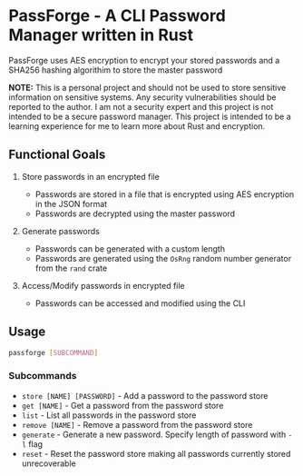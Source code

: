 # PassForge - A CLI Password Manager written in Rust

PassForge uses AES encryption to encrypt your stored passwords and a SHA256 hashing algorithim to store the master password

**NOTE:** This is a personal project and should not be used to store sensitive information on sensitive systems. Any security vulnerabilities should be reported to the author. I am not a security expert and this project is not intended to be a secure password manager. This project is intended to be a learning experience for me to learn more about Rust and encryption.

## Functional Goals

1. Store passwords in an encrypted file

   - Passwords are stored in a file that is encrypted using AES encryption in the JSON format
   - Passwords are decrypted using the master password

2. Generate passwords

   - Passwords can be generated with a custom length
   - Passwords are generated using the `OsRng` random number generator from the `rand` crate

3. Access/Modify passwords in encrypted file
   - Passwords can be accessed and modified using the CLI

## Usage

```bash
passforge [SUBCOMMAND]
```

### Subcommands

- `store [NAME] [PASSWORD]` - Add a password to the password store
- `get [NAME]` - Get a password from the password store
- `list` - List all passwords in the password store
- `remove [NAME]` - Remove a password from the password store
- `generate` - Generate a new password. Specify length of password with `-l` flag
- `reset` - Reset the password store making all passwords currently stored unrecoverable
